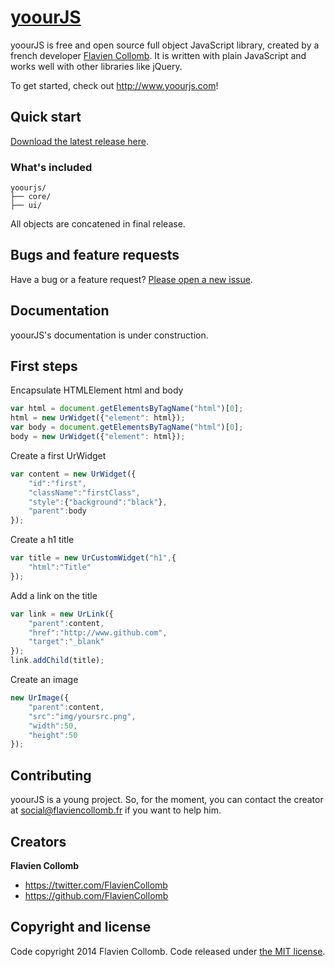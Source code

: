 # [yoourJS](http://www.yoourjs.com)

yoourJS is free and open source full object JavaScript library, created by a french developer [Flavien Collomb](http://www.flaviencollomb.fr). It is written with plain JavaScript and works well with other libraries like jQuery.

To get started, check out <http://www.yoourjs.com>!

## Quick start
[Download the latest release here](http://www.yoourjs.com/yoour.js).

### What's included
```
yoourjs/
├── core/
├── ui/
```
All objects are concatened in final release.

## Bugs and feature requests
Have a bug or a feature request? [Please open a new issue](https://github.com/FlavienCollomb/yoourJS/issues/new).

## Documentation
yoourJS's documentation is under construction.

## First steps
Encapsulate HTMLElement html and body
```javascript
var html = document.getElementsByTagName("html")[0];
html = new UrWidget({"element": html});
var body = document.getElementsByTagName("html")[0];
body = new UrWidget({"element": html});
```

Create a first UrWidget
```javascript
var content = new UrWidget({
    "id":"first",
    "className":"firstClass",
    "style":{"background":"black"},
    "parent":body
});
```

Create a h1 title
```javascript
var title = new UrCustomWidget("h1",{
    "html":"Title"
});
```

Add a link on the title
```javascript
var link = new UrLink({
    "parent":content,
    "href":"http://www.github.com",
    "target":"_blank"
});
link.addChild(title);
```

Create an image
```javascript
new UrImage({
    "parent":content,
    "src":"img/yoursrc.png",
    "width":50,
    "height":50
});
```

## Contributing
yoourJS is a young project. So, for the moment, you can contact the creator at [social@flaviencollomb.fr](mailto:social@flaviencollomb.fr) if you want to help him.

## Creators
**Flavien Collomb**

- <https://twitter.com/FlavienCollomb>
- <https://github.com/FlavienCollomb>

## Copyright and license
Code copyright 2014 Flavien Collomb. Code released under [the MIT license](LICENSE).
